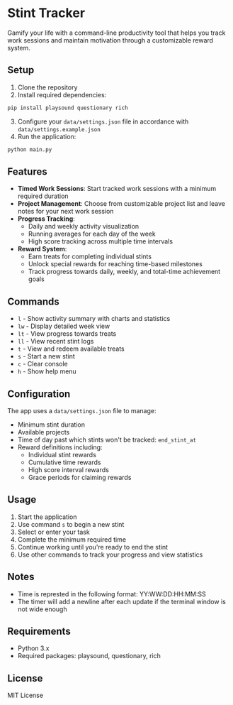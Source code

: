 # Stint Tracker

Gamify your life with a command-line productivity tool that helps you track work sessions and maintain motivation through a customizable reward system.

## Setup

1. Clone the repository
2. Install required dependencies:

```bash
pip install playsound questionary rich
```

3. Configure your `data/settings.json` file in accordance with `data/settings.example.json`
4. Run the application:

```bash
python main.py
```

## Features

- **Timed Work Sessions**: Start tracked work sessions with a minimum required duration
- **Project Management**: Choose from customizable project list and leave notes for your next work session
- **Progress Tracking**:
  - Daily and weekly activity visualization
  - Running averages for each day of the week
  - High score tracking across multiple time intervals
- **Reward System**:
  - Earn treats for completing individual stints
  - Unlock special rewards for reaching time-based milestones
  - Track progress towards daily, weekly, and total-time achievement goals

## Commands

- `l` - Show activity summary with charts and statistics
- `lw` - Display detailed week view
- `lt` - View progress towards treats
- `ll` - View recent stint logs
- `t` - View and redeem available treats
- `s` - Start a new stint
- `c` - Clear console
- `h` - Show help menu

## Configuration

The app uses a `data/settings.json` file to manage:

- Minimum stint duration
- Available projects
- Time of day past which stints won't be tracked: `end_stint_at`
- Reward definitions including:
  - Individual stint rewards
  - Cumulative time rewards
  - High score interval rewards
  - Grace periods for claiming rewards

## Usage

1. Start the application
2. Use command `s` to begin a new stint
3. Select or enter your task
4. Complete the minimum required time
5. Continue working until you're ready to end the stint
6. Use other commands to track your progress and view statistics

## Notes

- Time is represted in the following format: YY:WW:DD:HH:MM:SS
- The timer will add a newline after each update if the terminal window is not wide enough

## Requirements

- Python 3.x
- Required packages: playsound, questionary, rich

## License

MIT License
